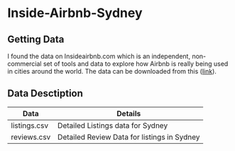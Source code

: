 # Inside-Airbnb-Sydney

## Getting Data

I found the data on Insideairbnb.com which is an independent, non-commercial set of tools and data to explore how Airbnb is really being used in cities around the world. The data can be downloaded from this ([link](http://insideairbnb.com/get-the-data.html)).

## Data Desctiption
Data  | Details
------------- | -------------
listings.csv  | Detailed Listings data for Sydney
reviews.csv  | Detailed Review Data for listings in Sydney
